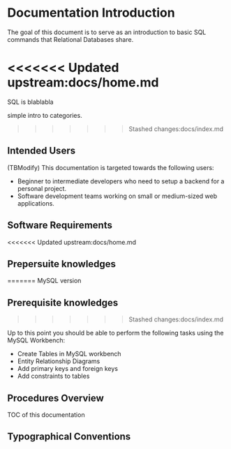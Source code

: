 # Documentation Introduction

<!-- except for headlines, all contents need to be modified -->

<!-- This documentation would include: SELECTs lab in week 5 and week 6 lab -->

<!-- introduce DDL (CREATE, ALTER AND DROP)

introduce DML,INSERT - Used to add data to tables. UPDATE - Used to edit data in tables. DELETE - Used to remove data from tables.

& querying a database using the SELECT statement. clauses like SELECT FROM WHERE GROUP BY HAVING ORDER BY;
-->

The goal of this document is to serve as an introduction to basic SQL commands that Relational Databases share.

<<<<<<< Updated upstream:docs/home.md
=======
SQL is blablabla

simple intro to categories.

>>>>>>> Stashed changes:docs/index.md
## Intended Users

(TBModify) This documentation is targeted towards the following users:

- Beginner to intermediate developers who need to setup a backend for a personal project.
- Software development teams working on small or medium-sized web applications.

## Software Requirements

<<<<<<< Updated upstream:docs/home.md
## Prepersuite knowledges
=======
MySQL  version

## Prerequisite knowledges
>>>>>>> Stashed changes:docs/index.md

Up to this point you should be able to perform the following tasks using the MySQL Workbench:

- Create Tables in MySQL workbench
- Entity Relationship Diagrams
- Add primary keys and foreign keys
- Add constraints to tables

## Procedures Overview

TOC of this documentation

## Typographical Conventions

